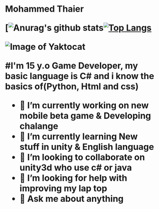 <h1> Mohammed Thaier
  
[![Anurag's github stats](https://github-readme-stats.vercel.app/api?username=itsMohammedThaier&show_icons=true&theme=graywhite&include_all_commits=true&)[![Top Langs](https://github-readme-stats.vercel.app/api/top-langs/?username=itsMohammedThaier&theme=graywhite)](https://github.com/anuraghazra/github-readme-stats)

![Image of Yaktocat](https://media.tenor.com/images/4e6c9bf3db8982364aa08450fcd53ede/tenor.gif)

#I'm 15 y.o Game Developer, my basic language is C# and i know the basics of(Python, Html and css)

- 🔭 I’m currently working on new mobile beta game & Developing chalange
- 🌱 I’m currently learning New stuff in unity & English language
- 👯 I’m looking to collaborate on unity3d who use c# or java
- 🤔 I’m looking for help with improving my lap top
- 💬 Ask me about anything
